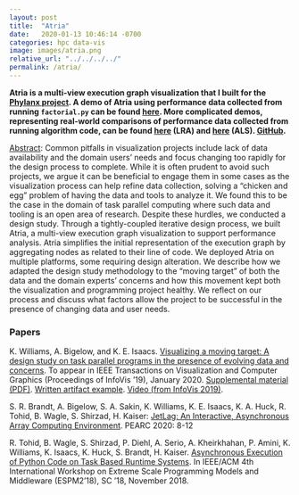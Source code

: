 ```yaml
---
layout: post
title:  "Atria"
date:   2020-01-13 10:46:14 -0700
categories: hpc data-vis
image: images/atria.png
relative_url: "../../../../"
permalink: /atria/
---
```


**Atria is a multi-view execution graph visualization that I built for the [Phylanx project](http://phylanx.stellar-group.org/). A demo of Atria using performance data collected from running `factorial.py` can be found [here](http://hdc.cs.arizona.edu/people/kawilliams/projects/demos/eval/demo_factorial.html). More complicated demos, representing real-world comparisons of performance data collected from running algorithm code, can be found [here](http://hdc.cs.arizona.edu/people/kawilliams/projects/demos/eval/compare_lra.html) (LRA) and [here](http://hdc.cs.arizona.edu/people/kawilliams/projects/demos/eval/compare_als.html) (ALS). [GitHub](https://github.com/kawilliams/expression-trees).**

[Abstract](/people/kawilliams/papers/movingtarget_williams_ieeevis2019.pdf): 
Common pitfalls in visualization projects include lack of data availability and the domain users’ needs and focus changing
too rapidly for the design process to complete. While it is often prudent to avoid such projects, we argue it can be beneficial to engage
them in some cases as the visualization process can help refine data collection, solving a “chicken and egg” problem of having the
data and tools to analyze it. We found this to be the case in the domain of task parallel computing where such data and tooling is an
open area of research. Despite these hurdles, we conducted a design study. Through a tightly-coupled iterative design process, we
built Atria, a multi-view execution graph visualization to support performance analysis. Atria simplifies the initial representation of the
execution graph by aggregating nodes as related to their line of code. We deployed Atria on multiple platforms, some requiring design
alteration. We describe how we adapted the design study methodology to the “moving target” of both the data and the domain experts’
concerns and how this movement kept both the visualization and programming project healthy. We reflect on our process and discuss
what factors allow the project to be successful in the presence of changing data and user needs.

### Papers

K. Williams, A. Bigelow, and K. E. Isaacs.
[Visualizing a moving target: A design study on task parallel programs in the presence of evolving data and concerns](/people/kawilliams/papers/movingtarget_williams_ieeevis2019.pdf). To appear in IEEE Transactions on Visualization and Computer Graphics (Proceedings of InfoVis ’19), January 2020. 
[Supplemental material (PDF)](/people/kawilliams/papers/mtsupplemental_williams_ieeevis2019.pdf). [Written artifact example](/people/kawilliams/papers/written-artifact.txt). [Video (from InfoVis 2019)](https://vimeo.com/370668837).

S. R. Brandt, A. Bigelow, S. A. Sakin, K. Williams, K. E. Isaacs, K. A. Huck, R. Tohid, B. Wagle, S. Shirzad, H. Kaiser:
[JetLag: An Interactive, Asynchronous Array Computing Environment](/people/kawilliams/papers/2020-brandt-jetlag.pdf). PEARC 2020: 8-12

R. Tohid, B. Wagle, S. Shirzad, P. Diehl, A. Serio, A. Kheirkhahan, P. Amini, K. Williams, K. Isaacs, K. Huck, S. Brandt, H. Kaiser. [Asynchronous Execution of Python Code on Task Based Runtime Systems](https://arxiv.org/pdf/1810.07591.pdf). In IEEE/ACM 4th International Workshop on Extreme Scale Programming Models and Middleware (ESPM2’18), SC ’18, November 2018. 